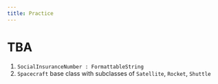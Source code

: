 ```yaml
---
title: Practice
---
```

# TBA

1. `SocialInsuranceNumber : FormattableString`
1. `Spacecraft` base class with subclasses of `Satellite`, `Rocket`, `Shuttle`
